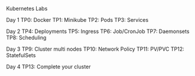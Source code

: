 Kubernetes Labs

Day 1
TP0: Docker
TP1: Minikube
TP2: Pods
TP3: Services

Day 2
TP4: Deployments
TP5: Ingress
TP6: Job/CronJob
TP7: Daemonsets
TP8: Scheduling

Day 3
TP9: Cluster multi nodes
TP10: Network Policy
TP11: PV/PVC
TP12: StatefulSets

Day 4
TP13: Complete your cluster

 
